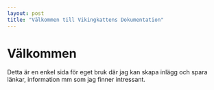 ```yaml
---
layout: post
title: "Välkommen till Vikingkattens Dokumentation"
---
```


# Välkommen

Detta är en enkel sida för eget bruk där jag kan skapa inlägg och spara länkar, information mm som jag finner intressant.